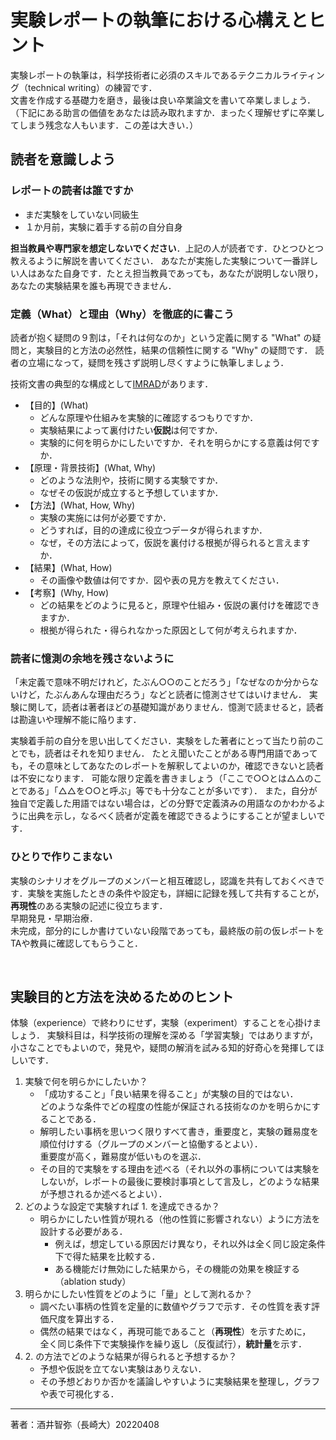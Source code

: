 # 実験レポートの執筆における心構えとヒント

実験レポートの執筆は，科学技術者に必須のスキルであるテクニカルライティング（technical writing）の練習です．  
文書を作成する基礎力を磨き，最後は良い卒業論文を書いて卒業しましょう．
（下記にある助言の価値をあなたは読み取れますか．まったく理解せずに卒業してしまう残念な人もいます．この差は大きい．）

##  読者を意識しよう

### レポートの読者は誰ですか

- まだ実験をしていない同級生
- １か月前，実験に着手する前の自分自身

**担当教員や専門家を想定しないでください**．上記の人が読者です．ひとつひとつ教えるように解説を書いてください．
あなたが実施した実験について一番詳しい人はあなた自身です．たとえ担当教員であっても，あなたが説明しない限り，あなたの実験結果を誰も再現できません．


### 定義（What）と理由（Why）を徹底的に書こう

読者が抱く疑問の９割は，「それは何なのか」という定義に関する "What" の疑問と，実験目的と方法の必然性，結果の信頼性に関する "Why" の疑問です．
読者の立場になって，疑問を残さず説明し尽くすように執筆しましょう．

技術文書の典型的な構成として[IMRAD](http://ja.wikipedia.org/wiki/IMRAD)があります．

- 【目的】(What)
    - どんな原理や仕組みを実験的に確認するつもりですか．
    - 実験結果によって裏付けたい**仮説**は何ですか．
    - 実験的に何を明らかにしたいですか．それを明らかにする意義は何ですか．
- 【原理・背景技術】(What, Why)
    - どのような法則や，技術に関する実験ですか．
    - なぜその仮説が成立すると予想していますか．
- 【方法】(What, How, Why)
    - 実験の実施には何が必要ですか．
    - どうすれば，目的の達成に役立つデータが得られますか．
    - なぜ，その方法によって，仮説を裏付ける根拠が得られると言えますか．
- 【結果】(What, How)
    - その画像や数値は何ですか．図や表の見方を教えてください．
- 【考察】(Why, How)
    - どの結果をどのように見ると，原理や仕組み・仮説の裏付けを確認できますか．
    - 根拠が得られた・得られなかった原因として何が考えられますか．


### 読者に憶測の余地を残さないように

「未定義で意味不明だけれど，たぶん○○のことだろう」「なぜなのか分からないけど，たぶんあんな理由だろう」などと読者に憶測させてはいけません．
実験に関して，読者は著者ほどの基礎知識がありません．憶測で読ませると，読者は勘違いや理解不能に陥ります．  

実験着手前の自分を思い出してください．実験をした著者にとって当たり前のことでも，読者はそれを知りません．
たとえ聞いたことがある専門用語であっても，その意味としてあなたのレポートを解釈してよいのか，確認できないと読者は不安になります．
可能な限り定義を書きましょう（「ここで○○とは△△のことである」「△△を○○と呼ぶ」等でも十分なことが多いです）．
また，自分が独自で定義した用語ではない場合は，どの分野で定義済みの用語なのかわかるように出典を示し，なるべく読者が定義を確認できるようにすることが望ましいです． 


### ひとりで作りこまない

実験のシナリオをグループのメンバーと相互確認し，認識を共有しておくべきです．実験を実施したときの条件や設定も，詳細に記録を残して共有することが，**再現性**のある実験の記述に役立ちます．  
早期発見・早期治療．  
未完成，部分的にしか書けていない段階であっても，最終版の前の仮レポートをTAや教員に確認してもらうこと．

<br>

## 実験目的と方法を決めるためのヒント

体験（experience）で終わりにせず，実験（experiment）することを心掛けましょう．
実験科目は，科学技術の理解を深める「学習実験」ではありますが，小さなことでもよいので，発見や，疑問の解消を試みる知的好奇心を発揮してほしいです．

1. 実験で何を明らかにしたいか？
    - 「成功すること」「良い結果を得ること」が実験の目的ではない．  
      どのような条件でどの程度の性能が保証される技術なのかを明らかにすることである．
    - 解明したい事柄を思いつく限りすべて書き，重要度と，実験の難易度を順位付けする（グループのメンバーと協働するとよい）．  
       重要度が高く，難易度が低いものを選ぶ．
    - その目的で実験をする理由を述べる（それ以外の事柄については実験をしないが，レポートの最後に要検討事項として言及し，どのような結果が予想されるか述べるとよい）．
2. どのような設定で実験すれば 1. を達成できるか？
    - 明らかにしたい性質が現れる（他の性質に影響されない）ように方法を設計する必要がある．
        - 例えば，想定している原因だけ異なり，それ以外は全く同じ設定条件下で得た結果を比較する．
        - ある機能だけ無効にした結果から，その機能の効果を検証する（ablation study）
3. 明らかにしたい性質をどのように「量」として測れるか？
    - 調べたい事柄の性質を定量的に数値やグラフで示す．その性質を表す評価尺度を算出する．  
    - 偶然の結果ではなく，再現可能であること（**再現性**）を示すために，  
      全く同じ条件下で実験操作を繰り返し（反復試行），**統計量**を示す．
4. 2\. の方法でどのような結果が得られると予想するか？
    - 予想や仮説を立てない実験はありえない．
    - その予想どおりか否かを議論しやすいように実験結果を整理し，グラフや表で可視化する． 


----
著者：酒井智弥（長崎大）20220408
